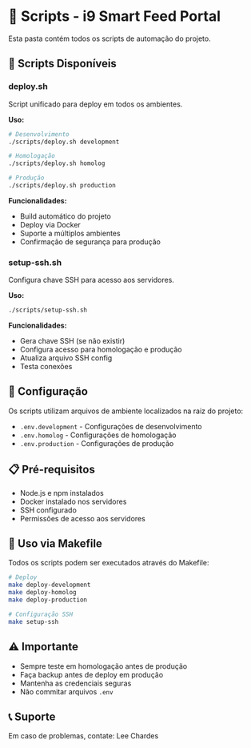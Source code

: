 # 📁 Scripts - i9 Smart Feed Portal

Esta pasta contém todos os scripts de automação do projeto.

## 🚀 Scripts Disponíveis

### deploy.sh
Script unificado para deploy em todos os ambientes.

**Uso:**
```bash
# Desenvolvimento
./scripts/deploy.sh development

# Homologação
./scripts/deploy.sh homolog

# Produção
./scripts/deploy.sh production
```

**Funcionalidades:**
- Build automático do projeto
- Deploy via Docker
- Suporte a múltiplos ambientes
- Confirmação de segurança para produção

### setup-ssh.sh
Configura chave SSH para acesso aos servidores.

**Uso:**
```bash
./scripts/setup-ssh.sh
```

**Funcionalidades:**
- Gera chave SSH (se não existir)
- Configura acesso para homologação e produção
- Atualiza arquivo SSH config
- Testa conexões

## 🔧 Configuração

Os scripts utilizam arquivos de ambiente localizados na raiz do projeto:
- `.env.development` - Configurações de desenvolvimento
- `.env.homolog` - Configurações de homologação
- `.env.production` - Configurações de produção

## 📋 Pré-requisitos

- Node.js e npm instalados
- Docker instalado nos servidores
- SSH configurado
- Permissões de acesso aos servidores

## 🎯 Uso via Makefile

Todos os scripts podem ser executados através do Makefile:

```bash
# Deploy
make deploy-development
make deploy-homolog
make deploy-production

# Configuração SSH
make setup-ssh
```

## ⚠️ Importante

- Sempre teste em homologação antes de produção
- Faça backup antes de deploy em produção
- Mantenha as credenciais seguras
- Não commitar arquivos `.env`

## 📞 Suporte

Em caso de problemas, contate: Lee Chardes
